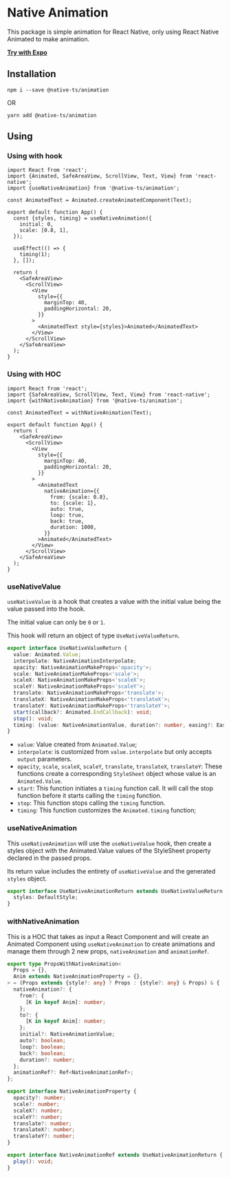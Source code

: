 # Native Animation

This package is simple animation for React Native, only using React Native Animated to make animation.

**[Try with Expo](https://snack.expo.dev/@ngvcanh/native-ts-animation)**

## Installation

```
npm i --save @native-ts/animation
```

OR

```
yarn add @native-ts/animation
```

## Using

### Using with hook

```tsx
import React from 'react';
import {Animated, SafeAreaView, ScrollView, Text, View} from 'react-native';
import {useNativeAnimation} from '@native-ts/animation';

const AnimatedText = Animated.createAnimatedComponent(Text);

export default function App() {
  const {styles, timing} = useNativeAnimation({
    initial: 0,
    scale: [0.8, 1],
  });

  useEffect(() => {
    timing(1);
  }, []);

  return (
    <SafeAreaView>
      <ScrollView>
        <View
          style={{
            marginTop: 40,
            paddingHorizontal: 20,
          }}
        >
          <AnimatedText style={styles}>Animated</AnimatedText>
        </View>
      </ScrollView>
    </SafeAreaView>
  );
}
```

### Using with HOC

```tsx
import React from 'react';
import {SafeAreaView, ScrollView, Text, View} from 'react-native';
import {withNativeAnimation} from '@native-ts/animation';

const AnimatedText = withNativeAnimation(Text);

export default function App() {
  return (
    <SafeAreaView>
      <ScrollView>
        <View
          style={{
            marginTop: 40,
            paddingHorizontal: 20,
          }}
        >
          <AnimatedText
            nativeAnimation={{
              from: {scale: 0.8},
              to: {scale: 1},
              auto: true,
              loop: true,
              back: true,
              duration: 1000,
            }}
          >Animated</AnimatedText>
        </View>
      </ScrollView>
    </SafeAreaView>
  );
}
```

### useNativeValue

`useNativeValue` is a hook that creates a value with the initial value being the value passed into the hook.

The initial value can only be `0` or `1`.

This hook will return an object of type `UseNativeValueReturn`.

```ts
export interface UseNativeValueReturn {
  value: Animated.Value;
  interpolate: NativeAnimationInterpolate;
  opacity: NativeAnimationMakeProps<'opacity'>;
  scale: NativeAnimationMakeProps<'scale'>;
  scaleX: NativeAnimationMakeProps<'scaleX'>;
  scaleY: NativeAnimationMakeProps<'scaleY'>;
  translate: NativeAnimationMakeProps<'translate'>;
  translateX: NativeAnimationMakeProps<'translateX'>;
  translateY: NativeAnimationMakeProps<'translateY'>;
  start(callback?: Animated.EndCallback): void;
  stop(): void;
  timing: (value: NativeAnimationValue, duration?: number, easing?: EasingFunction, callback?: Animated.EndCallback) => void;
}
```

- `value`: Value created from `Animated.Value`;
- `interpolate`: is customized from `value.interpolate` but only accepts `output` parameters.
- `opacity`, `scale`, `scaleX`, `scaleY`, `translate`, `translateX`, `translateY`: These functions create a corresponding `StyleSheet` object whose value is an `Animated.Value`.
- `start`: This function initiates a `timing` function call. It will call the stop function before it starts calling the `timing` function.
- `stop`: This function stops calling the `timing` function.
- `timing`: This function customizes the `Animated.timing` function;

### useNativeAnimation

This `useNativeAnimation` will use the `useNativeValue` hook, then create a styles object with the Animated.Value values of the StyleSheet property declared in the passed props.

Its return value includes the entirety of `useNativeValue` and the generated `styles` object.

```ts
export interface UseNativeAnimationReturn extends UseNativeValueReturn {
  styles: DefaultStyle;
}
```

### withNativeAnimation

This is a HOC that takes as input a React Component and will create an Animated Component using `useNativeAnimation` to create animations and manage them through 2 new props, `nativeAnimation` and `animationRef`.

```ts
export type PropsWithNativeAnimation<
  Props = {},
  Anim extends NativeAnimationProperty = {},
> = (Props extends {style?: any} ? Props : {style?: any} & Props) & {
  nativeAnimation?: {
    from?: {
      [K in keyof Anim]: number;
    };
    to?: {
      [K in keyof Anim]: number;
    };
    initial?: NativeAnimationValue;
    auto?: boolean;
    loop?: boolean;
    back?: boolean;
    duration?: number;
  };
  animationRef?: Ref<NativeAnimationRef>;
};

export interface NativeAnimationProperty {
  opacity?: number;
  scale?: number;
  scaleX?: number;
  scaleY?: number;
  translate?: number;
  translateX?: number;
  translateY?: number;
}

export interface NativeAnimationRef extends UseNativeAnimationReturn {
  play(): void;
}
```